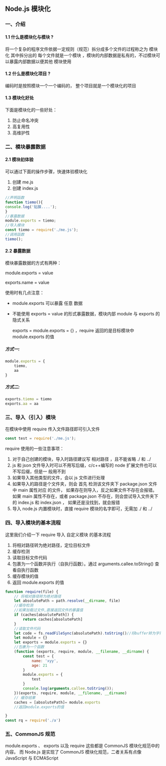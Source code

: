 ## Node.js 模块化

### 一、介绍

#### 1.1 什么是模块化与模块 ?

将一个复杂的程序文件依据一定规则（规范）拆分成多个文件的过程称之为 模块化
其中拆分出的 每个文件就是一个模块 ，模块的内部数据是私有的，不过模块可以暴露内部数据以便其他
模块使用

#### 1.2 什么是模块化项目 ?

编码时是按照模块一个一个编码的， 整个项目就是一个模块化的项目

#### 1.3 模块化好处

下面是模块化的一些好处：

1. 防止命名冲突
2. 高复用性
3. 高维护性



### 二、模块暴露数据

#### 2.1 模块初体验

可以通过下面的操作步骤，快速体验模块化

1. 创建 me.js
2. 创建 index.js

  ```js
  //声明函数
  function tiemo(){
  console.log('贴膜....');
  }
  //暴露数据
  module.exports = tiemo;
  //导入模块
  const tiemo = require('./me.js');
  //调用函数
  tiemo();
  ```

#### 2.2 暴露数据

模块暴露数据的方式有两种：

module.exports = value

exports.name = value

使用时有几点注意：

- module.exports 可以暴露 任意 数据

- 不能使用 exports = value 的形式暴露数据，模块内部 module 与 exports 的隐式关系

  exports = module.exports = {} ，require 返回的是目标模块中 module.exports 的值

##### 方式一:

```js
module.exports = {
    tiemo,
    aa
}
```

##### 方式二:

```js
exports.tiemo = tiemo
exports.aa = aa
```

### 三、导入（引入）模块

在模块中使用 require 传入文件路径即可引入文件

```js
const test = require('./me.js');
```

require 使用的一些注意事项：

1. 对于自己创建的模块，导入时路径建议写 相对路径 ，且不能省略 ./ 和 ../
2. js 和 json 文件导入时可以不用写后缀，c/c++编写的 node 扩展文件也可以不写后缀，但是一
    般用不到
3. 如果导入其他类型的文件，会以 js 文件进行处理
4. 如果导入的路径是个文件夹，则会 首先 检测该文件夹下 package.json 文件中 main 属性对应
    的文件，
    如果存在则导入，反之如果文件不存在会报错。
    如果 main 属性不存在，或者 package.json 不存在，则会尝试导入文件夹下的 index.js 和
    index.json ，
    如果还是没找到，就会报错
5. 导入 node.js 内置模块时，直接 require 模块的名字即可，无需加 ./ 和 ../

### 四、导入模块的基本流程

这里我们介绍一下 require 导入 自定义模块 的基本流程

1. 将相对路径转为绝对路径，定位目标文件
2. 缓存检测
3. 读取目标文件代码
4. 包裹为一个函数并执行（自执行函数）。通过 arguments.callee.toString() 查看自执行函数
5. 缓存模块的值
6. 返回 module.exports 的值

```js
function require(file) {
    // 将相对路径转为绝对路径
    let absolutePath = path.resolve(__dirname, file)
    //缓存检测
    //如果加载过文件,直接返回文件的暴露值
    if (caches[absolutePath]) {
        return caches[absolutePath]
    }
    //读取文件代码
    let code = fs.readFileSync(absolutePath).toString()//将buffer转为字符串
    let module = {}
    let exports = module.exports = {}
    //包裹为一个函数
    (function (exports, require, module, __filename, __dirname) {
        const test = {
            name: 'xyy',
            age: 21
        }
        module.exports = {
            test
        }
        console.log(arguments.callee.toString());
    })(exports, require, module, __filename, __dirname)
    // 缓存结果
    caches = [absolutePath]= module.exports
    //返回module.exports的值

}
const rq = require('./a')
```

### 五、CommonJS 规范

module.exports 、 exports 以及 require 这些都是 CommonJS 模块化规范中的内容。
而 Node.js 是实现了 CommonJS 模块化规范，二者关系有点像 JavaScript 与 ECMAScript